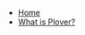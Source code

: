 <!-- docs/_sidebar.md -->

* [Home](/)
* [What is Plover?](/what-is-plover/what-is-plover.md "What is Plover?") <!-- Sting used for better SEO -->

